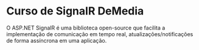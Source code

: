# Curso de SignalR DeMedia
O ASP.NET SignalR é uma biblioteca open-source que facilita a implementação de comunicação em tempo real, atualizações/notificações de forma assíncrona em uma aplicação.
